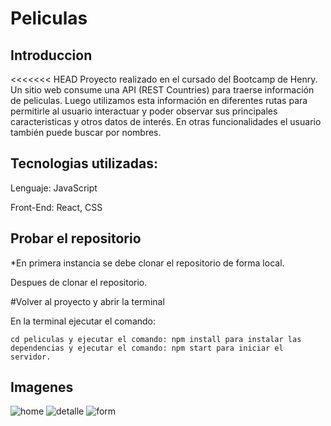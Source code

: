 # Peliculas

## Introduccion

<<<<<<< HEAD
Proyecto  realizado en el cursado del Bootcamp de Henry. Un sitio web consume una API (REST Countries) para traerse información de peliculas. Luego utilizamos esta información en diferentes rutas para permitirle al usuario interactuar y poder observar sus principales caracteristicas y otros datos de interés. En otras funcionalidades el usuario también puede buscar  por nombres.


## Tecnologias utilizadas: 

Lenguaje: JavaScript

Front-End: React, CSS

## Probar el repositorio


\*En primera instancia se debe clonar el repositorio de forma local.


Despues de clonar el repositorio.

#Volver al proyecto y abrir la terminal

En la terminal ejecutar el comando:

    cd peliculas y ejecutar el comando: npm install para instalar las dependencias y ejecutar el comando: npm start para iniciar el servidor.



## Imagenes


![home](/peliculas/image//homepel.jpeg)
![detalle](/peliculas/image/detallpel.jpeg)
![form](/peliculas/image/searchpel.jpeg)